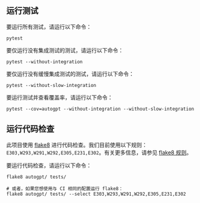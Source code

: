 ## 运行测试

要运行所有测试，请运行以下命令：

```
pytest 
```

要仅运行没有集成测试的测试，请运行以下命令：

```
pytest --without-integration
```

要仅运行没有缓慢集成测试的测试，请运行以下命令：

```
pytest --without-slow-integration
```

要运行测试并查看覆盖率，请运行以下命令：

```
pytest --cov=autogpt --without-integration --without-slow-integration
```

## 运行代码检查

此项目使用 [flake8](https://flake8.pycqa.org/en/latest/) 进行代码检查。我们目前使用以下规则：`E303,W293,W291,W292,E305,E231,E302`。有关更多信息，请参见 [flake8 规则](https://www.flake8rules.com/)。

要运行代码检查，请运行以下命令：

```
flake8 autogpt/ tests/

# 或者，如果您想使用与 CI 相同的配置运行 flake8：
flake8 autogpt/ tests/ --select E303,W293,W291,W292,E305,E231,E302
```
